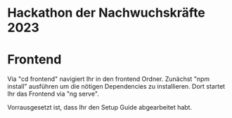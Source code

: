 # Hackathon der Nachwuchskräfte 2023

# Frontend
Via "cd frontend" navigiert Ihr in den frontend Ordner.
Zunächst "npm install" ausführen um die nötigen Dependencies zu installieren.
Dort startet Ihr das Frontend via "ng serve".

Vorrausgesetzt ist, dass Ihr den Setup Guide abgearbeitet habt.
